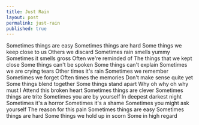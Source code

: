 ```yaml
---
title: Just Rain
layout: post
permalink: just-rain
published: true
---
```

Sometimes things are easy
Sometimes things are hard
Some things we keep close to us
Others we discard
Sometimes rain smells yummy
Sometimes it smells gross
Often we're reminded of
The things that we kept close
Some things can't be spoken
Some things can't explain
Sometimes we are crying tears
Other times it's rain
Sometimes we remember
Sometimes we forget
Often times the memories
Don't make sense quite yet
Some things blend together
Some things stand apart
Why oh why oh why must I
Attend this broken heart
Sometimes things are clever
Sometimes things are trite
Sometimes you are by yourself
In deepest darkest night
Sometimes it's a horror
Sometimes it's a shame
Sometimes you might ask yourself
The reason for this pain
Sometimes things are easy
Sometimes things are hard
Some things we hold up in scorn
Some in high regard